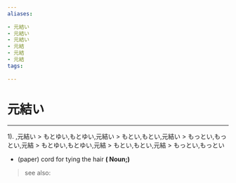 ```yaml
---
aliases:
    
- 元結い
- 元結い
- 元結い
- 元結
- 元結
- 元結
tags:
    
---
```


# 元結い
---
1).
,元結い > もとゆい,もとゆい,元結い > もとい,もとい,元結い > もっとい,もっとい,元結 > もとゆい,もとゆい,元結 > もとい,もとい,元結 > もっとい,もっとい

- (paper) cord for tying the hair
**( Noun;)**
> see also: 
            